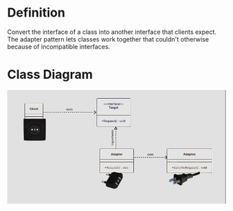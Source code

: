 # Definition

Convert the interface of a class into another interface that clients expect. The adapter pattern lets classes work together that couldn't otherwise because of incompatible interfaces.

# Class Diagram
![Adapter class diagram](https://github.com/kashiiitech/Adapter/blob/master/Adapter/class-diagrams/adapter-class-diagram.png)
